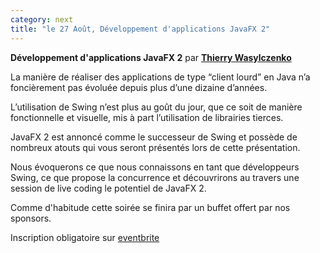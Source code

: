 ```yaml
---
category: next
title: "le 27 Août, Développement d'applications JavaFX 2"
---
```


**Développement d'applications JavaFX 2**
par **[Thierry Wasylczenko](/jug/speakers.html?key=thierrywasylczenko)**

La manière de réaliser des applications de type “client lourd” en Java n’a foncièrement pas évoluée depuis plus d’une dizaine d’années.

L’utilisation de Swing n’est plus au goût du jour, que ce soit de manière fonctionnelle et visuelle, mis à part l’utilisation de librairies tierces.

JavaFX 2 est annoncé comme le successeur de Swing et possède de nombreux atouts qui vous seront présentés lors de cette présentation.

Nous évoquerons ce que nous connaissons en tant que développeurs Swing, ce que propose la concurrence et découvrirons au travers une session de live coding le potentiel de JavaFX 2.

Comme d'habitude cette soirée se finira par un buffet offert par nos sponsors.

Inscription obligatoire sur [eventbrite](http://www.eventbrite.com/event/7955421881)
